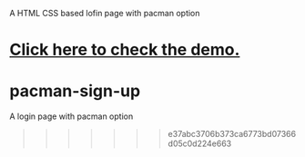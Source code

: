 A HTML CSS based lofin page with pacman option

<a href = "http://reza-ryte-club.github.io/pacman/">Click here to check the demo.</a>
=======
# pacman-sign-up
A login page with pacman option
>>>>>>> e37abc3706b373ca6773bd07366d05c0d224e663
